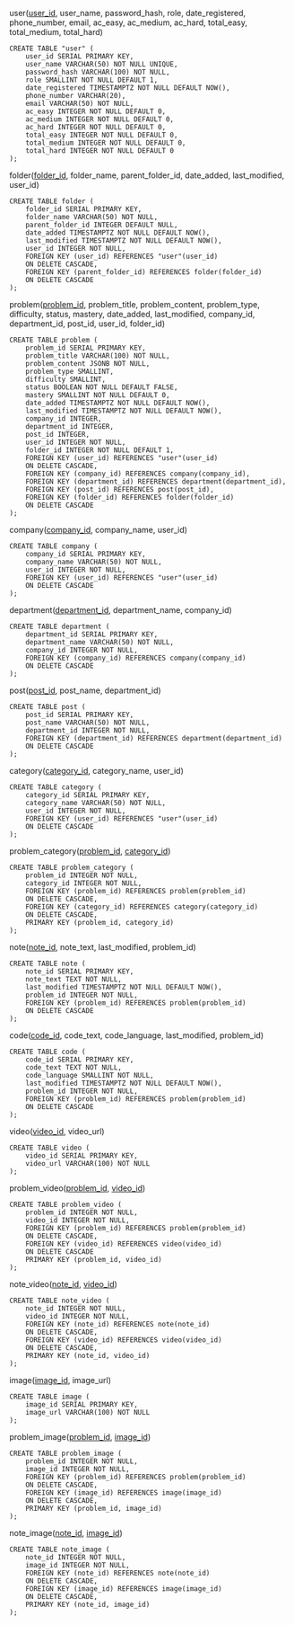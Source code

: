 user(<u>user_id</u>, user_name, password_hash, role, date_registered, phone_number, email, ac_easy, ac_medium, ac_hard, total_easy, total_medium, total_hard)
```PgSQL
CREATE TABLE "user" (
    user_id SERIAL PRIMARY KEY,
    user_name VARCHAR(50) NOT NULL UNIQUE,
    password_hash VARCHAR(100) NOT NULL,
    role SMALLINT NOT NULL DEFAULT 1,
    date_registered TIMESTAMPTZ NOT NULL DEFAULT NOW(),
    phone_number VARCHAR(20),
    email VARCHAR(50) NOT NULL,
    ac_easy INTEGER NOT NULL DEFAULT 0,
    ac_medium INTEGER NOT NULL DEFAULT 0,
    ac_hard INTEGER NOT NULL DEFAULT 0,
    total_easy INTEGER NOT NULL DEFAULT 0,
    total_medium INTEGER NOT NULL DEFAULT 0,
    total_hard INTEGER NOT NULL DEFAULT 0
);
```

folder(<u>folder_id</u>, folder_name, parent_folder_id, date_added, last_modified, user_id)
```PgSQL
CREATE TABLE folder (
    folder_id SERIAL PRIMARY KEY,
    folder_name VARCHAR(50) NOT NULL,
    parent_folder_id INTEGER DEFAULT NULL,
    date_added TIMESTAMPTZ NOT NULL DEFAULT NOW(),
    last_modified TIMESTAMPTZ NOT NULL DEFAULT NOW(),
    user_id INTEGER NOT NULL,
    FOREIGN KEY (user_id) REFERENCES "user"(user_id)
    ON DELETE CASCADE,
    FOREIGN KEY (parent_folder_id) REFERENCES folder(folder_id)
    ON DELETE CASCADE
);
```

problem(<u>problem_id</u>, problem_title, problem_content, problem_type, difficulty, status, mastery, date_added, last_modified, company_id, department_id, post_id, user_id, folder_id)
```PgSQL
CREATE TABLE problem (
    problem_id SERIAL PRIMARY KEY,
    problem_title VARCHAR(100) NOT NULL,
    problem_content JSONB NOT NULL,
    problem_type SMALLINT,
    difficulty SMALLINT,
    status BOOLEAN NOT NULL DEFAULT FALSE,
    mastery SMALLINT NOT NULL DEFAULT 0,
    date_added TIMESTAMPTZ NOT NULL DEFAULT NOW(),
    last_modified TIMESTAMPTZ NOT NULL DEFAULT NOW(),
    company_id INTEGER,
    department_id INTEGER,
    post_id INTEGER,
    user_id INTEGER NOT NULL,
    folder_id INTEGER NOT NULL DEFAULT 1,
    FOREIGN KEY (user_id) REFERENCES "user"(user_id)
    ON DELETE CASCADE,
    FOREIGN KEY (company_id) REFERENCES company(company_id),
    FOREIGN KEY (department_id) REFERENCES department(department_id),
    FOREIGN KEY (post_id) REFERENCES post(post_id),
    FOREIGN KEY (folder_id) REFERENCES folder(folder_id)
    ON DELETE CASCADE
);
```


company(<u>company_id</u>, company_name, user_id)
```PgSQL
CREATE TABLE company (
    company_id SERIAL PRIMARY KEY,
    company_name VARCHAR(50) NOT NULL,
    user_id INTEGER NOT NULL,
    FOREIGN KEY (user_id) REFERENCES "user"(user_id)
    ON DELETE CASCADE
);
```


department(<u>department_id</u>, department_name, company_id)
```PgSQL
CREATE TABLE department (
    department_id SERIAL PRIMARY KEY,
    department_name VARCHAR(50) NOT NULL,
    company_id INTEGER NOT NULL,
    FOREIGN KEY (company_id) REFERENCES company(company_id)
    ON DELETE CASCADE
);
```

post(<u>post_id</u>, post_name, department_id)
```PgSQL
CREATE TABLE post (
    post_id SERIAL PRIMARY KEY,
    post_name VARCHAR(50) NOT NULL,
    department_id INTEGER NOT NULL,
    FOREIGN KEY (department_id) REFERENCES department(department_id)
    ON DELETE CASCADE
);
```

category(<u>category_id</u>, category_name, user_id)
```PgSQL
CREATE TABLE category (
    category_id SERIAL PRIMARY KEY,
    category_name VARCHAR(50) NOT NULL,
    user_id INTEGER NOT NULL,
    FOREIGN KEY (user_id) REFERENCES "user"(user_id)
    ON DELETE CASCADE
);
```

problem_category(<u>problem_id</u>, <u>category_id</u>)
```PgSQL
CREATE TABLE problem_category (
    problem_id INTEGER NOT NULL,
    category_id INTEGER NOT NULL,
    FOREIGN KEY (problem_id) REFERENCES problem(problem_id)
    ON DELETE CASCADE,
    FOREIGN KEY (category_id) REFERENCES category(category_id)
    ON DELETE CASCADE,
    PRIMARY KEY (problem_id, category_id)
);
```


note(<u>note_id</u>, note_text, last_modified, problem_id)
```PgSQL
CREATE TABLE note (
    note_id SERIAL PRIMARY KEY,
    note_text TEXT NOT NULL,
    last_modified TIMESTAMPTZ NOT NULL DEFAULT NOW(),
    problem_id INTEGER NOT NULL,
    FOREIGN KEY (problem_id) REFERENCES problem(problem_id)
    ON DELETE CASCADE
);
```

code(<u>code_id</u>, code_text, code_language, last_modified, problem_id)
```PgSQL
CREATE TABLE code (
    code_id SERIAL PRIMARY KEY,
    code_text TEXT NOT NULL,
    code_language SMALLINT NOT NULL,
    last_modified TIMESTAMPTZ NOT NULL DEFAULT NOW(),
    problem_id INTEGER NOT NULL,
    FOREIGN KEY (problem_id) REFERENCES problem(problem_id)
    ON DELETE CASCADE
);
```

video(<u>video_id</u>, video_url)
```PgSQL
CREATE TABLE video (
    video_id SERIAL PRIMARY KEY,
    video_url VARCHAR(100) NOT NULL
);
```

problem_video(<u>problem_id</u>, <u>video_id</u>)
```PgSQL
CREATE TABLE problem_video (
    problem_id INTEGER NOT NULL,
    video_id INTEGER NOT NULL,
    FOREIGN KEY (problem_id) REFERENCES problem(problem_id)
    ON DELETE CASCADE,
    FOREIGN KEY (video_id) REFERENCES video(video_id)
    ON DELETE CASCADE
    PRIMARY KEY (problem_id, video_id)
);
```

note_video(<u>note_id</u>, <u>video_id</u>)
```PgSQL
CREATE TABLE note_video (
    note_id INTEGER NOT NULL,
    video_id INTEGER NOT NULL,
    FOREIGN KEY (note_id) REFERENCES note(note_id)
    ON DELETE CASCADE,
    FOREIGN KEY (video_id) REFERENCES video(video_id)
    ON DELETE CASCADE,
    PRIMARY KEY (note_id, video_id)
);
```

image(<u>image_id</u>, image_url)
```PgSQL
CREATE TABLE image (
    image_id SERIAL PRIMARY KEY,
    image_url VARCHAR(100) NOT NULL
);
```

problem_image(<u>problem_id</u>, <u>image_id</u>)
```PgSQL
CREATE TABLE problem_image (
    problem_id INTEGER NOT NULL,
    image_id INTEGER NOT NULL,
    FOREIGN KEY (problem_id) REFERENCES problem(problem_id)
    ON DELETE CASCADE,
    FOREIGN KEY (image_id) REFERENCES image(image_id)
    ON DELETE CASCADE,
    PRIMARY KEY (problem_id, image_id)
);
```

note_image(<u>note_id</u>, <u>image_id</u>)
```PgSQL
CREATE TABLE note_image (
    note_id INTEGER NOT NULL,
    image_id INTEGER NOT NULL,
    FOREIGN KEY (note_id) REFERENCES note(note_id)
    ON DELETE CASCADE,
    FOREIGN KEY (image_id) REFERENCES image(image_id)
    ON DELETE CASCADE,
    PRIMARY KEY (note_id, image_id)
);
```